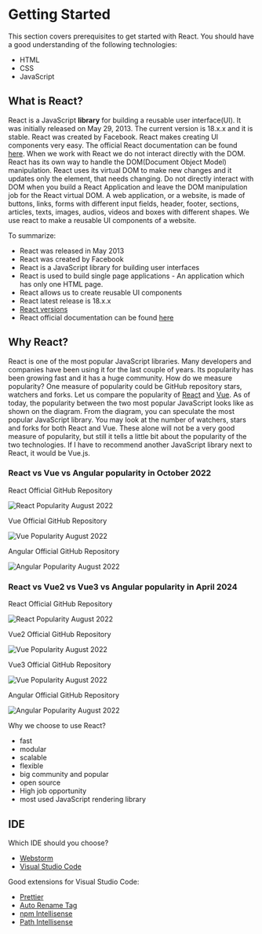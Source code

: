 # Getting Started

This section covers prerequisites to get started with React. You should have a good understanding of the following technologies:

-   HTML
-   CSS
-   JavaScript

## What is React?

React is a JavaScript **library** for building a reusable user interface(UI). It was initially released on May 29, 2013. The current version is 18.x.x and it is stable. React was created by Facebook. React makes creating UI components very easy. The official React documentation can be found [here](https://reactjs.org/docs/getting-started.html). When we work with React we do not interact directly with the DOM. React has its own way to handle the DOM(Document Object Model) manipulation. React uses its virtual DOM to make new changes and it updates only the element, that needs changing. Do not directly interact with DOM when you build a React Application and leave the DOM manipulation job for the React virtual DOM. A web application, or a website, is made of buttons, links, forms with different input fields, header, footer, sections, articles, texts, images, audios, videos and boxes with different shapes. We use react to make a reusable UI components of a website.

To summarize:

-   React was released in May 2013
-   React was created by Facebook
-   React is a JavaScript library for building user interfaces
-   React is used to build single page applications - An application which has only one HTML page.
-   React allows us to create reusable UI components
-   React latest release is 18.x.x
-   [React versions](https://reactjs.org/versions/)
-   React official documentation can be found [here](https://reactjs.org/docs/getting-started.html)

## Why React?

React is one of the most popular JavaScript libraries. Many developers and companies have been using it for the last couple of years. Its popularity has been growing fast and it has a huge community. How do we measure popularity? One measure of popularity could be GitHub repository stars, watchers and forks. Let us compare the popularity of [React](https://github.com/facebook/react) and [Vue](https://github.com/vuejs/vue). As of today, the popularity between the two most popular JavaScript looks like as shown on the diagram. From the diagram, you can speculate the most popular JavaScript library. You may look at the number of watchers, stars and forks for both React and Vue. These alone will not be a very good measure of popularity, but still it tells a little bit about the popularity of the two technologies. If I have to recommend another JavaScript library next to React, it would be Vue.js.

### React vs Vue vs Angular popularity in October 2022

React Official GitHub Repository

![React Popularity August 2022](../images/react_repo_2022.png)

Vue Official GitHub Repository

![Vue Popularity August 2022](../images/vue_repo_2022.png)

Angular Official GitHub Repository

![Angular Popularity August 2022](../images/angular_repo_2022.png)

### React vs Vue2 vs Vue3 vs Angular popularity in April 2024

React Official GitHub Repository

![React Popularity August 2022](../images/react_2024.png)

Vue2 Official GitHub Repository

![Vue Popularity August 2022](../images/vue2_2024.png)

Vue3 Official GitHub Repository

![Vue Popularity August 2022](../images/vue3_2024.png)

Angular Official GitHub Repository

![Angular Popularity August 2022](../images/angular_2024.png)

Why we choose to use React?

-   fast
-   modular
-   scalable
-   flexible
-   big community and popular
-   open source
-   High job opportunity
-   most used JavaScript rendering library

## IDE

Which IDE should you choose?

-   [Webstorm](https://www.jetbrains.com/webstorm/)
-   [Visual Studio Code](https://code.visualstudio.com/)

Good extensions for Visual Studio Code:

-   [Prettier](https://marketplace.visualstudio.com/items?itemName=esbenp.prettier-vscode)
-   [Auto Rename Tag](https://marketplace.visualstudio.com/items?itemName=formulahendry.auto-rename-tag)
-   [npm Intellisense](https://marketplace.visualstudio.com/items?itemName=christian-kohler.npm-intellisense)
-   [Path Intellisense](https://marketplace.visualstudio.com/items?itemName=christian-kohler.path-intellisense)
